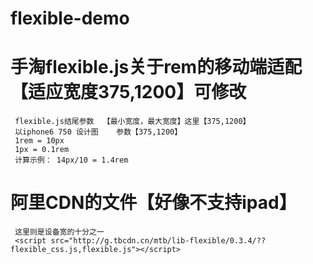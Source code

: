# flexible-demo
# 手淘flexible.js关于rem的移动端适配【适应宽度375,1200】可修改

     flexible.js结尾参数  【最小宽度，最大宽度】这里【375,1200】
     以iphone6 750 设计图    参数【375,1200】
     1rem = 10px
     1px = 0.1rem
     计算示例： 14px/10 = 1.4rem


# 阿里CDN的文件【好像不支持ipad】
     这里则是设备宽的十分之一
     <script src="http://g.tbcdn.cn/mtb/lib-flexible/0.3.4/??flexible_css.js,flexible.js"></script>

